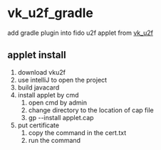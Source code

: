 # vk_u2f_gradle
add gradle plugin into fido u2f applet from [vk_u2f](https://github.com/VivoKey/vk-u2f)

## applet install
1. download vku2f
2. use intelliJ to open the project
3. build javacard
4. install applet by cmd
    1. open cmd by admin
    1. change directory to the location of cap file
    1. gp --install applet.cap
5. put certificate
    1. copy the command in the cert.txt
    1. run the command

